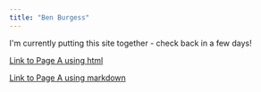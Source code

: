 ```yaml
---
title: "Ben Burgess"
---
```


I'm currently putting this site together - check back in a few days!

<a href="https://benjburgess.github.io/PageA"> Link to Page A using html</a>

[Link to Page A using markdown](https://benjburgess.github.io/PageA)

